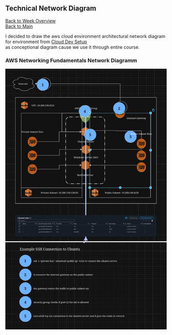 ## Technical Network Diagram 


[Back to Week Overview](../README.md)<br/>
[Back to Main](../../README.md)

I decided to draw the aws cloud environment architectural network diagram for environment from [Cloud Dev Setup](../cloud-env-setup/README.md)<br />
as conceptional diagram cause we use it through entire course.


### AWS Networking Fundamentals Network Diagramm 

<img src="./networking1.png" alt="network diagram" style="width: 800px; height: auto;" />
<img src="./networking2.png" alt="network diagram" style="width: 800px; height: auto;" />

